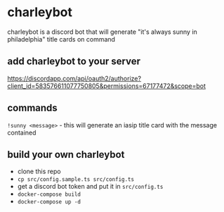 # charleybot
charleybot is a discord bot that will generate "it's always sunny in philadelphia" title cards on command

## add charleybot to your server
https://discordapp.com/api/oauth2/authorize?client_id=583576611077750805&permissions=67177472&scope=bot

## commands
`!sunny <message>` - this will generate an iasip title card with the message contained

## build your own charleybot
* clone this repo
* `cp src/config.sample.ts src/config.ts`
* get a discord bot token and put it in `src/config.ts`
* `docker-compose build`
* `docker-compose up -d`